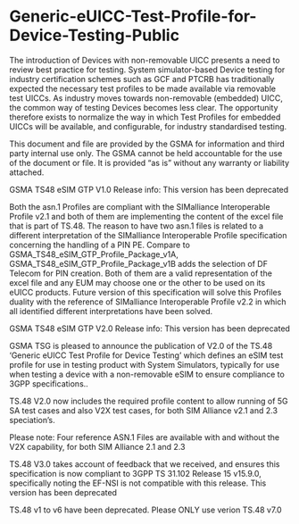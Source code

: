# Generic-eUICC-Test-Profile-for-Device-Testing-Public
The introduction of Devices with non-removable UICC presents a need to review best practice for testing. System simulator-based 
Device testing for industry certification schemes such as GCF and PTCRB has traditionally expected the necessary test profiles
to be made available via removable test UICCs. As industry moves towards non-removable (embedded) UICC, the common way of testing
Devices becomes less clear. The opportunity therefore exists to normalize the way in which Test Profiles for embedded UICCs will be
available, and configurable, for industry standardised testing.


This document and file are provided by the GSMA for information and third party internal use only.
The GSMA cannot be held accountable for the use of the document or file.
It is provided “as is” without any warranty or liability attached.


GSMA TS48 eSIM GTP V1.0 Release info: This version has been deprecated

Both the asn.1 Profiles are compliant with the SIMalliance Interoperable Profile v2.1 and both of them are implementing the content of the excel file that is part of TS.48.
The reason to have two asn.1 files is related to a different interpretation of the SIMalliance Interoperable Profile specification concerning the handling of a PIN PE.
Compare to GSMA_TS48_eSIM_GTP_Profile_Package_v1A, GSMA_TS48_eSIM_GTP_Profile_Package_v1B adds the selection of DF Telecom for PIN creation.
Both of them are a valid representation of the excel file and any EUM may choose one or the other to be used on its eUICC products.
Future version of this specification will solve this Profiles duality with the reference of SIMalliance Interoperable Profile v2.2 in which all identified different interpretations have been solved.

GSMA TS48 eSIM GTP V2.0 Release info: This version has been deprecated

GSMA TSG is pleased to announce the publication of V2.0 of the TS.48 ‘Generic eUICC Test Profile for Device Testing’ which defines an eSIM test profile for use in testing product with System Simulators, typically for use when testing a device with a non-removable eSIM to ensure  compliance to 3GPP specifications..

TS.48 V2.0 now includes the required profile content to allow running of 5G SA test cases and also V2X test cases, for both SIM Alliance v2.1 and 2.3 speciation’s.

Please note: Four reference  ASN.1 Files are available with and without the V2X capability, for both SIM Alliance 2.1 and 2.3

TS.48 V3.0 takes account of feedback that we received, and ensures this specification is now compliant to 3GPP TS 31.102 Release 15 v15.9.0, specifically noting the EF-NSI is not compatible with this release. This version has been deprecated

TS.48 v1 to v6 have been deprecated.
Please ONLY use verion TS.48 v7.0
